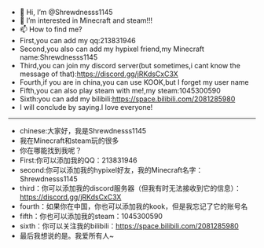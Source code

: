 - 👋 Hi, I’m @Shrewdnesss1145
- 👀 I’m interested in Minecraft and steam!!!
- 📫 How to find me?
- First,you can add my qq:213831946
- Second,you also can add my hypixel friend,my Minecraft name:Shrewdnesss1145
- Third,you can join my discord server(but sometimes,i cant know the message of that):https://discord.gg/jRKdsCxC3X
- Fourth,if you are in china,you can use KOOK,but I forget my user name
- Fifth,you can also play steam with me!,my steam:1045300590
- Sixth:you can add my bilibili:https://space.bilibili.com/2081285980
- I will conclude by saying.I love everyone!
----------------------------------------------------------------------------------------------
- chinese:大家好，我是Shrewdnesss1145
- 我在Minecraft和steam玩的很多
- 你在哪能找到我呢？
- First:你可以添加我的QQ：213831946
- second:你可以添加我的hypixel好友，我的Minecraft名字：Shrewdnesss1145
- third：你可以添加我的discord服务器（但我有时无法接收到它的信息）：https://discord.gg/jRKdsCxC3X
- fourth：如果你在中国，你也可以添加我的kook，但是我忘记了它的账号名
- fifth：你也可以添加我的steam：1045300590
- sixth：你可以关注我的bilibili：https://space.bilibili.com/2081285980
- 最后我想说的是。我爱所有人~
<!---
Shrewdnesss1145/Shrewdnesss1145 is a ✨ special ✨ repository because its `README.md` (this file) appears on your GitHub profile.
You can click the Preview link to take a look at your changes.
--->
